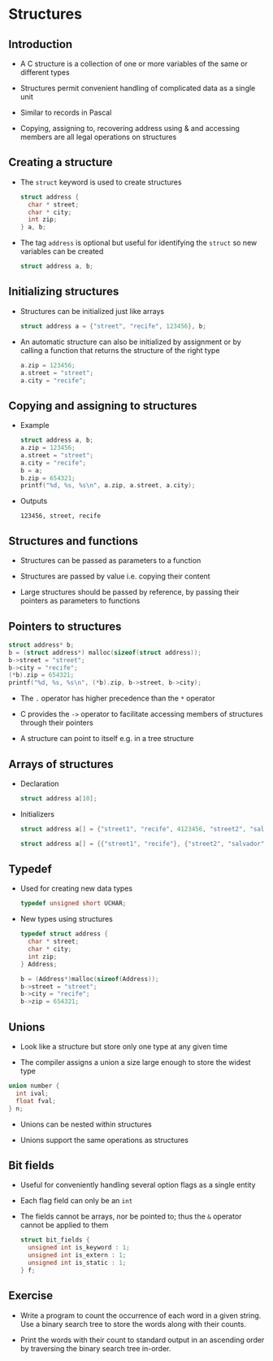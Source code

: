 # Structures

## Introduction

- A C structure is a collection of one or more variables of the same or different types

- Structures permit convenient handling of complicated data as a single unit

- Similar to records in Pascal

- Copying, assigning to, recovering address using & and accessing members are all legal operations on structures

## Creating a structure

- The `struct` keyword is used to create structures

  ```c
  struct address {
    char * street;
    char * city;
    int zip;
  } a, b;
  ```

- The tag `address` is optional but useful for identifying the `struct` so new variables can be created

  ```c
  struct address a, b;
  ```

## Initializing structures

- Structures can be initialized just like arrays

  ```c
  struct address a = {"street", "recife", 123456}, b;
  ```

- An automatic structure can also be initialized by assignment or by calling a function that returns the structure of the right type

  ```c
  a.zip = 123456;
  a.street = "street";
  a.city = "recife";
  ```

## Copying and assigning to structures

- Example

  ```c
  struct address a, b;
  a.zip = 123456;
  a.street = "street";
  a.city = "recife";
  b = a;
  b.zip = 654321;
  printf("%d, %s, %s\n", a.zip, a.street, a.city);
  ```

- Outputs

  ```text
  123456, street, recife
  ```

## Structures and functions

- Structures can be passed as parameters to a function

- Structures are passed by value i.e. copying their content

- Large structures should be passed by reference, by passing their pointers as parameters to functions

## Pointers to structures

```c
struct address* b;
b = (struct address*) malloc(sizeof(struct address));
b->street = "street";
b->city = "recife";
(*b).zip = 654321;
printf("%d, %s, %s\n", (*b).zip, b->street, b->city);
```

- The `.` operator has higher precedence than the `*` operator

- C provides the `->` operator to facilitate accessing members of structures through their pointers

- A structure can point to itself e.g. in a tree structure

## Arrays of structures

- Declaration

  ```c
  struct address a[10];
  ```

- Initializers

  ```c
  struct address a[] = {"street1", "recife", 4123456, "street2", "salvador", 654321};

  struct address a[] = {{"street1", "recife"}, {"street2", "salvador", 654321}};
  ```

## Typedef

- Used for creating new data types

  ```c
  typedef unsigned short UCHAR;
  ```

- New types using structures

  ```c
  typedef struct address {
    char * street;
    char * city;
    int zip;
  } Address;

  b = (Address*)malloc(sizeof(Address));
  b->street = "street";
  b->city = "recife";
  b->zip = 654321;
  ```

## Unions

- Look like a structure but store only one type at any given time

- The compiler assigns a union a size large enough to store the widest type

```c
union number {
  int ival;
  float fval;
} n;
```

- Unions can be nested within structures

- Unions support the same operations as structures

## Bit fields

- Useful for conveniently handling several option flags as a single entity

- Each flag field can only be an `int`

- The fields cannot be arrays, nor be pointed to; thus the `&` operator cannot be applied to them

  ```c
  struct bit_fields {
    unsigned int is_keyword : 1;
    unsigned int is_extern : 1;
    unsigned int is_static : 1;
  } f;
  ```

## Exercise

- Write a program to count the occurrence of each word in a given string. Use a binary search tree to store the words along with their counts.

- Print the words with their count to standard output in an ascending order by traversing the binary search tree in-order.
